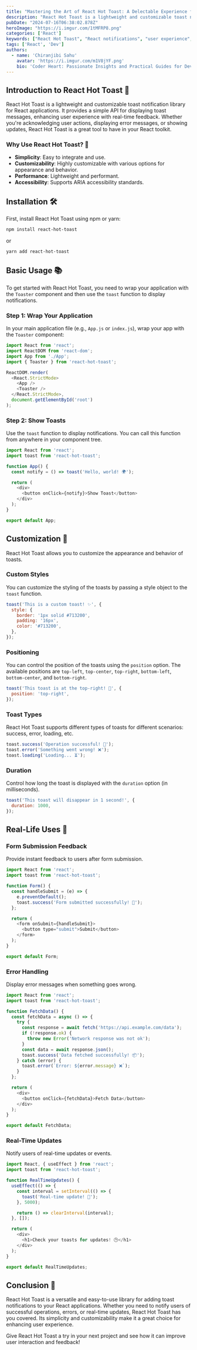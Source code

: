 ```yaml
---
title: "Mastering the Art of React Hot Toast: A Delectable Experience for Web Developers 🔥"
description: "React Hot Toast is a lightweight and customizable toast notification library for React applications. It provides a simple API for displaying toast messages, enhancing user experience with real-time feedback. Whether you're acknowledging user actions, displaying error messages, or showing updates, React Hot Toast is a great tool to have in your React toolkit."
pubDate: "2024-07-16T06:38:02.878Z"
heroImage: "https://i.imgur.com/1tMFRP8.png"
categories: ['React']
keywords: ["React Hot Toast", "React notifications", "user experience", "toast notifications", "React UI", "UI/UX design", "React libraries", "enhancing user experience", "front-end development", "React tutorials"]
tags: ['React', 'Dev']
authors:
  - name: 'Chiranjibi Sahu'
    avatar: 'https://i.imgur.com/m1V8jYF.png'
    bio: 'Coder Heart: Passionate Insights and Practical Guides for Developers'
---
```


## Introduction to React Hot Toast 🍞

React Hot Toast is a lightweight and customizable toast notification library for React applications. It provides a simple API for displaying toast messages, enhancing user experience with real-time feedback. Whether you're acknowledging user actions, displaying error messages, or showing updates, React Hot Toast is a great tool to have in your React toolkit.

### Why Use React Hot Toast? 🤔

- **Simplicity**: Easy to integrate and use.
- **Customizability**: Highly customizable with various options for appearance and behavior.
- **Performance**: Lightweight and performant.
- **Accessibility**: Supports ARIA accessibility standards.

## Installation 🛠️

First, install React Hot Toast using npm or yarn:

```bash
npm install react-hot-toast
```

or

```bash
yarn add react-hot-toast
```

## Basic Usage 📚

To get started with React Hot Toast, you need to wrap your application with the `Toaster` component and then use the `toast` function to display notifications.

### Step 1: Wrap Your Application

In your main application file (e.g., `App.js` or `index.js`), wrap your app with the `Toaster` component:

```javascript
import React from 'react';
import ReactDOM from 'react-dom';
import App from './App';
import { Toaster } from 'react-hot-toast';

ReactDOM.render(
  <React.StrictMode>
    <App />
    <Toaster />
  </React.StrictMode>,
  document.getElementById('root')
);
```

### Step 2: Show Toasts

Use the `toast` function to display notifications. You can call this function from anywhere in your component tree.

```javascript
import React from 'react';
import toast from 'react-hot-toast';

function App() {
  const notify = () => toast('Hello, world! 🌍');

  return (
    <div>
      <button onClick={notify}>Show Toast</button>
    </div>
  );
}

export default App;
```

## Customization 🎨

React Hot Toast allows you to customize the appearance and behavior of toasts.

### Custom Styles

You can customize the styling of the toasts by passing a style object to the `toast` function.

```javascript
toast('This is a custom toast! ✨', {
  style: {
    border: '1px solid #713200',
    padding: '16px',
    color: '#713200',
  },
});
```

### Positioning

You can control the position of the toasts using the `position` option. The available positions are `top-left`, `top-center`, `top-right`, `bottom-left`, `bottom-center`, and `bottom-right`.

```javascript
toast('This toast is at the top-right! 📍', {
  position: 'top-right',
});
```

### Toast Types

React Hot Toast supports different types of toasts for different scenarios: success, error, loading, etc.

```javascript
toast.success('Operation successful! 🎉');
toast.error('Something went wrong! ❌');
toast.loading('Loading... ⏳');
```

### Duration

Control how long the toast is displayed with the `duration` option (in milliseconds).

```javascript
toast('This toast will disappear in 1 second!', {
  duration: 1000,
});
```

## Real-Life Uses 🌟

### Form Submission Feedback

Provide instant feedback to users after form submission.

```javascript
import React from 'react';
import toast from 'react-hot-toast';

function Form() {
  const handleSubmit = (e) => {
    e.preventDefault();
    toast.success('Form submitted successfully! 🎉');
  };

  return (
    <form onSubmit={handleSubmit}>
      <button type="submit">Submit</button>
    </form>
  );
}

export default Form;
```

### Error Handling

Display error messages when something goes wrong.

```javascript
import React from 'react';
import toast from 'react-hot-toast';

function FetchData() {
  const fetchData = async () => {
    try {
      const response = await fetch('https://api.example.com/data');
      if (!response.ok) {
        throw new Error('Network response was not ok');
      }
      const data = await response.json();
      toast.success('Data fetched successfully! 📦');
    } catch (error) {
      toast.error(`Error: ${error.message} ❌`);
    }
  };

  return (
    <div>
      <button onClick={fetchData}>Fetch Data</button>
    </div>
  );
}

export default FetchData;
```

### Real-Time Updates

Notify users of real-time updates or events.

```javascript
import React, { useEffect } from 'react';
import toast from 'react-hot-toast';

function RealTimeUpdates() {
  useEffect(() => {
    const interval = setInterval(() => {
      toast('Real-time update! 🔄');
    }, 5000);

    return () => clearInterval(interval);
  }, []);

  return (
    <div>
      <h1>Check your toasts for updates! 🕒</h1>
    </div>
  );
}

export default RealTimeUpdates;
```

## Conclusion 🏁

React Hot Toast is a versatile and easy-to-use library for adding toast notifications to your React applications. Whether you need to notify users of successful operations, errors, or real-time updates, React Hot Toast has you covered. Its simplicity and customizability make it a great choice for enhancing user experience.

Give React Hot Toast a try in your next project and see how it can improve user interaction and feedback!

